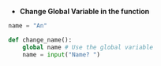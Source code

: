 * **Change Global Variable in the function**
```python 
name = "An"

def change_name():
    global name # Use the global variable 
    name = input("Name? ")
```
